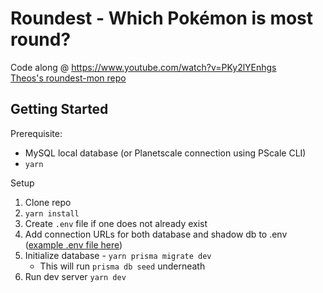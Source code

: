 # Roundest - Which Pokémon is most round?

Code along @ https://www.youtube.com/watch?v=PKy2lYEnhgs  
[Theos's roundest-mon repo](https://github.com/TheoBr/roundest-mon)

## Getting Started

Prerequisite:

- MySQL local database (or Planetscale connection using PScale CLI)
- `yarn`

Setup

1. Clone repo
2. `yarn install`
3. Create `.env` file if one does not already exist
4. Add connection URLs for both database and shadow db to .env ([example .env file here](./.env.example))
5. Initialize database - `yarn prisma migrate dev`
   - This will run `prisma db seed` underneath
6. Run dev server `yarn dev`
